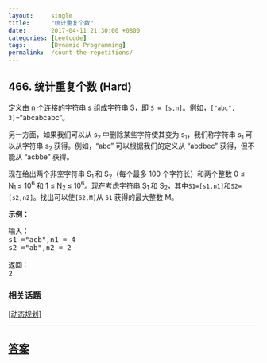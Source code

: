 ```yaml
---
layout:     single
title:      "统计重复个数"
date:       2017-04-11 21:30:00 +0800
categories: [Leetcode]
tags:       [Dynamic Programming]
permalink:  /count-the-repetitions/
---
```


## 466. 统计重复个数 (Hard)

<p>定义由 n 个连接的字符串 s 组成字符串 S，即&nbsp;<code>S = [s,n]</code>。例如，<code>[&quot;abc&quot;, 3]</code>=&ldquo;abcabcabc&rdquo;。</p>

<p>另一方面，如果我们可以从 s<sub>2&nbsp;</sub>中删除某些字符使其变为 s<sub>1</sub>，我们称字符串 s<sub>1&nbsp;</sub>可以从字符串 s<sub>2&nbsp;</sub>获得。例如，&ldquo;abc&rdquo; 可以根据我们的定义从 &ldquo;abdbec&rdquo; 获得，但不能从 &ldquo;acbbe&rdquo; 获得。</p>

<p>现在给出两个非空字符串 S<sub>1&nbsp;</sub>和 S<sub>2</sub>（每个最多 100 个字符长）和两个整数 0 &le; N<sub>1&nbsp;</sub>&le; 10<sup>6&nbsp;</sup>和 1 &le; N<sub>2&nbsp;</sub>&le; 10<sup>6</sup>。现在考虑字符串 S<sub>1&nbsp;</sub>和 S<sub>2</sub>，其中<code>S1=[s1,n1]</code>和<code>S2=[s2,n2]</code>。找出可以使<code>[S2,M]</code>从&nbsp;<code>S1</code>&nbsp;获得的最大整数 M。</p>

<p><strong>示例：</strong></p>

<pre>输入：
s1 =&quot;acb&quot;,n1 = 4
s2 =&quot;ab&quot;,n2 = 2

返回：
2
</pre>

### 相关话题
  [[动态规划](https://github.com/openset/leetcode/tree/master/tag/dynamic-programming/README.md)]

---

## [答案](https://github.com/openset/leetcode/tree/master/problems/count-the-repetitions)
